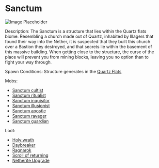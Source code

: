 # Sanctum

![Image Placeholder](https://static.miraheze.org/stardustlabswiki/c/c7/Sanctum.png)

Description: The Sanctum is a structure that lies within the Quartz flats biome. Resembling a church made out of Quartz, inhabited by Illagers that found their way into the Nether, it is suspected that they built this church over a Bastion they destroyed, and that secrets lie within the basement of this massive building. When getting close to the structure, the curse of the place will prevent you from mining blocks, leaving you no option than to fight your way through.

Spawn Conditions: Structure generates in the [Quartz Flats](https://officiallysp.net/pokeywiki/Nether\_Biomes/quartzflats.html)

Mobs:

* [Sanctum cultist](https://officiallysp.net/pokeywiki/Nether\_Mobs/sanctumcultist)
* [Sanctum ritualist](https://officiallysp.net/pokeywiki/Nether\_Mobs/sanctumritualist)
* [Sanctum inquisitor](https://officiallysp.net/pokeywiki/Nether\_Mobs/sanctuminquisitor)
* [Sanctum illusionist](https://officiallysp.net/pokeywiki/Nether\_Mobs/sanctumillusionist)
* [Sanctum apostle](https://officiallysp.net/pokeywiki/Nether\_Mobs/sanctumapostle)
* [Sanctum ravager](https://officiallysp.net/pokeywiki/Nether\_Mobs/sanctumravager)
* [Sanctum guardian](https://officiallysp.net/pokeywiki/Nether\_Mobs/sanctumguardian)

Loot:

* [Holy wrath](../../docs/Nether\_Structures/holywrath/)
* [Daybreaker](../../docs/Nether\_Structures/daybreaker/)
* [Ragnarok](../../docs/Nether\_Structures/ragnarok/)
* [Scroll of returning](../../docs/Nether\_Structures/scrollofreturning/)
* [Netherite Upgrade](../../docs/Nether\_Structures/netheriteupgrade/)

